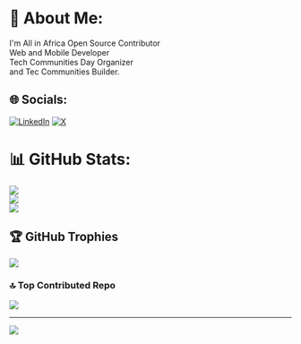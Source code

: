 # 💫 About Me:
I'm All in Africa Open Source Contributor<br>Web and Mobile Developer<br>Tech Communities Day Organizer<br>and Tec Communities Builder.


## 🌐 Socials:
[![LinkedIn](https://img.shields.io/badge/LinkedIn-%230077B5.svg?logo=linkedin&logoColor=white)](https://linkedin.com/in/https://www.linkedin.com/in/agnilonda-pakou/) [![X](https://img.shields.io/badge/X-black.svg?logo=X&logoColor=white)](https://x.com/pakouNiel) 

# 📊 GitHub Stats:
![](https://github-readme-stats.vercel.app/api?username=agnilondapakou&theme=dark&hide_border=false&include_all_commits=true&count_private=true)<br/>
![](https://github-readme-streak-stats.herokuapp.com/?user=agnilondapakou&theme=dark&hide_border=false)<br/>
![](https://github-readme-stats.vercel.app/api/top-langs/?username=agnilondapakou&theme=dark&hide_border=false&include_all_commits=true&count_private=true&layout=compact)

## 🏆 GitHub Trophies
![](https://github-profile-trophy.vercel.app/?username=agnilondapakou&theme=radical&no-frame=false&no-bg=true&margin-w=4)

### 🔝 Top Contributed Repo
![](https://github-contributor-stats.vercel.app/api?username=agnilondapakou&limit=5&theme=dark&combine_all_yearly_contributions=true)

---
[![](https://visitcount.itsvg.in/api?id=agnilondapakou&icon=0&color=0)](https://visitcount.itsvg.in)

<!-- Proudly created with GPRM ( https://gprm.itsvg.in ) -->
